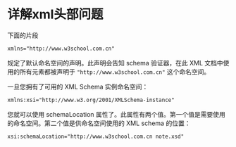 # 详解xml头部问题

下面的片段

```xml
xmlns="http://www.w3school.com.cn" 
```

规定了默认命名空间的声明。此声明会告知 schema 验证器，在此 XML 文档中使用的所有元素都被声明于 `"http://www.w3school.com.cn"` 这个命名空间。

一旦您拥有了可用的 XML Schema 实例命名空间：

```xml
xmlns:xsi="http://www.w3.org/2001/XMLSchema-instance" 
```

您就可以使用 schemaLocation 属性了。此属性有两个值。第一个值是需要使用的命名空间。第二个值是供命名空间使用的 XML schema 的位置：

```xml
xsi:schemaLocation="http://www.w3school.com.cn note.xsd"
```
